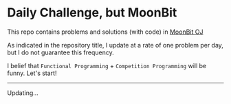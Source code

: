 # Daily Challenge, but MoonBit

This repo contains problems and solutions (with code) in [MoonBit OJ](https://oj.moonbitlang.com/problems])

As indicated in the repository title, I update at a rate of one problem per day, but I do not guarantee this frequency.

I belief that `Functional Programming` + `Competition Programming` will be funny. Let's start!

---

Updating...

